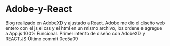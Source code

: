 # Adobe-y-React
Blog realizado en AdobeXD y ajustado a React.
Adobe me dio el diseño web entero con el js el css y el html en un mismo archivo, los ordene e agregue a App.js
100% Funcional.
Primer intento de diseño con AdobeXD y REACT.JS
Último commit
0ec5a09
